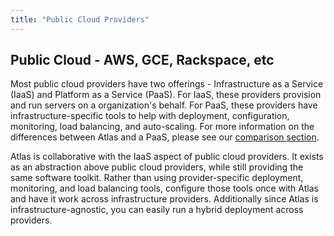 ```yaml
---
title: "Public Cloud Providers"
---
```

## Public Cloud - AWS, GCE, Rackspace, etc

Most public cloud providers have two offerings - Infrastructure as a Service (IaaS) and Platform as a Service (PaaS). For IaaS, these providers provision and run servers on a organization's behalf. For PaaS, these providers have infrastructure-specific tools to help with deployment, configuration, monitoring, load balancing, and auto-scaling. For more information on the differences between Atlas and a PaaS, please see our [comparison section](/help/comparison/).

Atlas is collaborative with the IaaS aspect of public cloud providers. It exists as an abstraction above public cloud providers, while still providing the same software toolkit. Rather than using provider-specific deployment, monitoring, and load balancing tools, configure those tools once with Atlas and have it work across infrastructure providers. Additionally since Atlas is infrastructure-agnostic, you can easily run a hybrid deployment across providers.